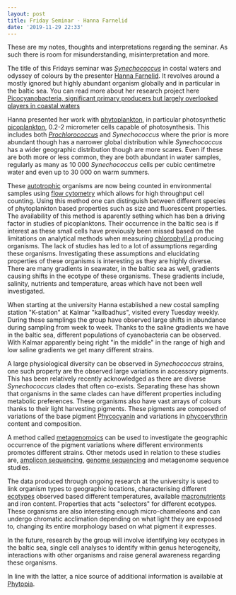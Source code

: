 ```yaml
---
layout: post
title: Friday Seminar - Hanna Farnelid
date: '2019-11-29 22:33'
---
```


These are my notes, thoughts and interpretations regarding the seminar. As such there is room for misunderstanding, misinterpretation and more.

The title of this Fridays seminar was [_Synechococcus_](https://en.wikipedia.org/wiki/Synechococcus) in costal waters and odyssey of colours by the presenter [Hanna Farnelid](https://lnu.se/personal/hanna.farnelid/). It revolves around a mostly ignored but highly abundant organism globally and in particular in the baltic sea. You can read more about her research project here [Picocyanobacteria, significant primary producers but largely overlooked players in coastal waters](https://lnu.se/en/research/searchresearch/forskningsprojekt/project-picocyanobacteria/)

Hanna presented her work with [phytoplankton](https://en.wikipedia.org/wiki/Phytoplankton), in particular photosynthetic [picoplankton](https://en.wikipedia.org/wiki/Picoplankton), 0.2-2 micrometer cells capable of photosynthesis. This includes both [_Prochlorococcus_](https://en.wikipedia.org/wiki/Prochlorococcus) and _Synechococcus_ where the prior is more abundant though has a narrower global distribution while _Synechococcus_ has a wider geographic distribution though are more scares. Even if these are both more or less common, they are both abundant in water samples, regularly as many as 10 000 _Synechococcus_ cells per cubic centimetre water and even up to 30 000 on warm summers.

These [autotrophic](https://en.wikipedia.org/wiki/Autotroph) organisms are now being counted in environmental samples using [flow cytometry](https://en.wikipedia.org/wiki/Flow_cytometry) which allows for high throughput cell counting. Using this method one can distinguish between different species of phytoplankton based properties such as size and fluorescent properties. The availability of this method is aparently sething which has ben a driving factor in studies of picoplanktons. Their occurrence in the baltic sea is if interest as these small cells have previously been missed based on the limitations on analytical methods when measuring [chlorophyll a](https://en.wikipedia.org/wiki/Chlorophyll_a) producing organisms. The lack of studies has led to a lot of assumptions regarding these organisms. Investigating these assumptions and elucidating properties of these organisms is interesting as they are highly diverse. There are many gradients in seawater, in the baltic sea as well, gradients causing shifts in the ecotype of these organisms. These gradients include, salinity, nutrients and temperature, areas which have not been well investigated.

When starting at the university Hanna established a new costal sampling station "K-station" at Kalmar "kallbadhus", visited every Tuesday weekly. During these samplings the group have observed large shifts in abundance during sampling from week to week. Thanks to the saline gradients we have in the baltic sea, different populations of cyanobacteria can be observed. With Kalmar apparently being right "in the middle" in the range of high and low saline gradients we get many different strains.

A large physiological diversity can be observed in _Synechococcus_ strains, one such property are the observed large variations in accessory pigments. This has been relatively recently acknowledged as there are diverse _Synechococcus_ clades that often co-exists. Separating these has shown that organisms in the same clades can have different properties including metabolic preferences. These organisms also have vast arrays of colours thanks to their light harvesting pigments. These pigments are composed of variations of the base pigment [Phycocyanin](https://en.wikipedia.org/wiki/Phycocyanin) and variations in [phycoerythrin](https://en.wikipedia.org/wiki/Phycoerythrin) content and composition.

A method called [metagenomoics](https://en.wikipedia.org/wiki/Metagenomics) can be used to investigate the geographic occurrence of the pigment variations where different environments promotes different strains. Other metods used in relation to these studies are, [amplicon sequencing](https://en.novogene.com/next-generation-sequencing-services/microbial-genome/amplicon-sequencing/), [genome sequencing](https://en.wikipedia.org/wiki/Whole_genome_sequencing) and metagenome sequence studies.

The data produced through ongoing research at the university is used to link organism types to geographic locations, characterising different [ecotypes](https://en.wikipedia.org/wiki/Ecotype) observed based different temperatures, available [macronutrients](https://en.wikipedia.org/wiki/List_of_macronutrients) and iron content. Properties that acts "selectors" for different ecotypes. These organisms are also interesting enough micro-chameleons and can undergo chromatic acclimation depending on what light they are exposed to, changing its entire morphology based on what pigment it expresses.

In the future, research by the group will involve identifying key ecotypes in the baltic sea, single cell analyses to identify within genus heterogeneity, interactions with other organisms and raise general awareness regarding these organisms.

In line with the latter, a nice source of additional information is available at [Phytopia](https://pace.oceansciences.org/phytopia).
